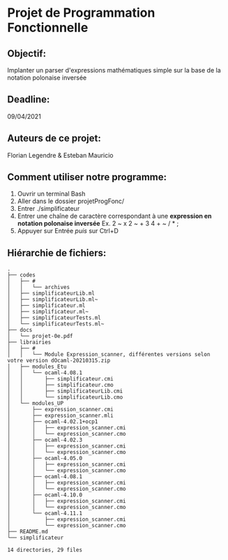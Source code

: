 # Projet de Programmation Fonctionnelle

## Objectif: 
Implanter un parser d'expressions mathématiques simple sur la base de la notation polonaise inversée


## Deadline: 
09/04/2021


## Auteurs de ce projet:
Florian Legendre & Esteban Mauricio


## Comment utiliser notre programme:
1) Ouvrir un terminal Bash
2) Aller dans le dossier projetProgFonc/
3) Entrer ./simplificateur
4) Entrer une chaîne de caractère correspondant à une **expression en notation polonaise inversée**
   Ex. 2 ~ x 2 ~ + 3 4 + ~ / * ;
5) Appuyer sur Entrée _puis_ sur Ctrl+D


## Hiérarchie de fichiers:
```
.
├── codes
│   ├── #
│   │   └── archives
│   ├── simplificateurLib.ml
│   ├── simplificateurLib.ml~
│   ├── simplificateur.ml
│   ├── simplificateur.ml~
│   ├── simplificateurTests.ml
│   └── simplificateurTests.ml~
├── docs
│   └── projet-0e.pdf
├── librairies
│   ├── #
│   │   └── Module Expression_scanner, différentes versions selon votre version dOcaml-20210315.zip
│   ├── modules_Etu
│   │   └── ocaml-4.08.1
│   │       ├── simplificateur.cmi
│   │       ├── simplificateur.cmo
│   │       ├── simplificateurLib.cmi
│   │       └── simplificateurLib.cmo
│   └── modules_UP
│       ├── expression_scanner.cmi
│       ├── expression_scanner.mli
│       ├── ocaml-4.02.1+ocp1
│       │   ├── expression_scanner.cmi
│       │   └── expression_scanner.cmo
│       ├── ocaml-4.02.3
│       │   ├── expression_scanner.cmi
│       │   └── expression_scanner.cmo
│       ├── ocaml-4.05.0
│       │   ├── expression_scanner.cmi
│       │   └── expression_scanner.cmo
│       ├── ocaml-4.08.1
│       │   ├── expression_scanner.cmi
│       │   └── expression_scanner.cmo
│       ├── ocaml-4.10.0
│       │   ├── expression_scanner.cmi
│       │   └── expression_scanner.cmo
│       └── ocaml-4.11.1
│           ├── expression_scanner.cmi
│           └── expression_scanner.cmo
├── README.md
└── simplificateur

14 directories, 29 files

```

